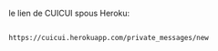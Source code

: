  le lien de CUICUI spous Heroku:
 
 
 
                              https://cuicui.herokuapp.com/private_messages/new
 
 
 
